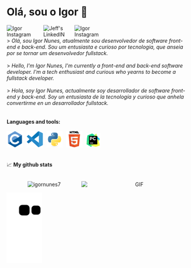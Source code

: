 # Olá, sou o Igor 👋 

<a href="https://www.instagram.com/nunesigor__/">
  <img align="left" alt="Igor Instagram" width="100px" src="https://img.shields.io/badge/Instagram-E4405F?style=for-the-badge&logo=instagram&logoColor=white" />
</a>
<a href="https://www.linkedin.com/in/igor-nunes-88b267234/">
  <img align="left" alt="Jeff's LinkedIN" width="85px" src="https://img.shields.io/badge/LinkedIn-0077B5?style=for-the-badge&logo=linkedin&logoColor=white" />
</a>
<a href="https://twitter.com/noigor_">
  <img align="left" alt="Igor Instagram" width="81px" src="https://img.shields.io/badge/Twitter-1DA1F2?style=for-the-badge&logo=twitter&logoColor=white" />
</a>
<br>
<br>
> <i>Olá, sou Igor Nunes, atualmente sou desenvolvedor de software front-end e back-end. Sou um entusiasta e curioso por tecnologia, que anseia por se tornar um desenvolvedor fullstack.</i>
</br>
<br>
> <i>Hello, I'm Igor Nunes, I'm currently a front-end and back-end software developer. I'm a tech enthusiast and curious who yearns to become a fullstack developer.</i>
</br>
<br>
> <i>Hola, soy Igor Nunes, actualmente soy desarrollador de software front-end y back-end. Soy un entusiasta de la tecnología y curioso que anhela convertirme en un desarrollador fullstack.</i>
</br>

<br>
</br>
<b>Languages and tools:</b> 
<br></br>

<div style="flex-direction: row; align-itens: center; justify-content: center">
<img src="https://raw.githubusercontent.com/devicons/devicon/master/icons/c/c-original.svg" alt="c" height="45" style="padding-right: 5px"/>
<img src="https://raw.githubusercontent.com/devicons/devicon/master/icons/vscode/vscode-original.svg" alt="vscode" height="45" style="padding-right: 5px"/>
<img src="https://raw.githubusercontent.com/devicons/devicon/1119b9f84c0290e0f0b38982099a2bd027a48bf1/icons/python/python-original.svg" alt="python" height="45" style="padding-right: 5px"/>
<img src="https://raw.githubusercontent.com/devicons/devicon/1119b9f84c0290e0f0b38982099a2bd027a48bf1/icons/html5/html5-original-wordmark.svg" alt="html5" height="45" style="padding-right: 5px"/>
<img src="https://raw.githubusercontent.com/devicons/devicon/1119b9f84c0290e0f0b38982099a2bd027a48bf1/icons/pycharm/pycharm-original.svg" alt="pycharm" height="40" style="padding-right: 5px"/>
</div>
<br>
</br>
📈 <b>My github stats</b>
<br>
</br>

<p align="center"> <img src="https://github-readme-stats.vercel.app/api?username=igornunes7&show_icons=true&theme=gotham" alt="igornunes7" />
  
<img align="right" alt="GIF" src="https://github.com/abhisheknaiidu/abhisheknaiidu/blob/master/code.gif?raw=true" width="300" height="220" />
  
  
 ![Snake animation](https://github.com/rafaballerini/rafaballerini/blob/output/github-contribution-grid-snake.svg)
